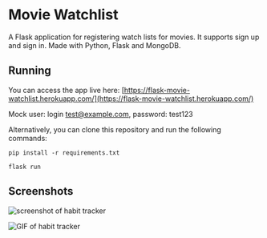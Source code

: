 # Movie Watchlist

A Flask application for registering watch lists for movies. It supports sign up and sign in. Made with Python, Flask and MongoDB.

## Running

You can access the app live here: [https://flask-movie-watchlist.herokuapp.com/](https://flask-movie-watchlist.herokuapp.com/)

Mock user: login test@example.com, password: test123

Alternatively, you can clone this repository and run the following commands:

```pip install -r requirements.txt```

```flask run```

## Screenshots
![screenshot of habit tracker](https://i.imgur.com/tvwEo5M.png)

![GIF of habit tracker](https://media.giphy.com/media/BhEYnr9Ta09nSUUxH4/giphy.gif)